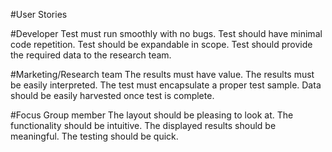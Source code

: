 #User Stories

#Developer
Test must run smoothly with no bugs.
Test should have minimal code repetition.
Test should be expandable in scope.
Test should provide the required data to the research team.

#Marketing/Research team
The results must have value.
The results must be easily interpreted.
The test must encapsulate a proper test sample.
Data should be easily harvested once test is complete.

#Focus Group member
The layout should be pleasing to look at.
The functionality should be intuitive.
The displayed results should be meaningful.
The testing should be quick.
